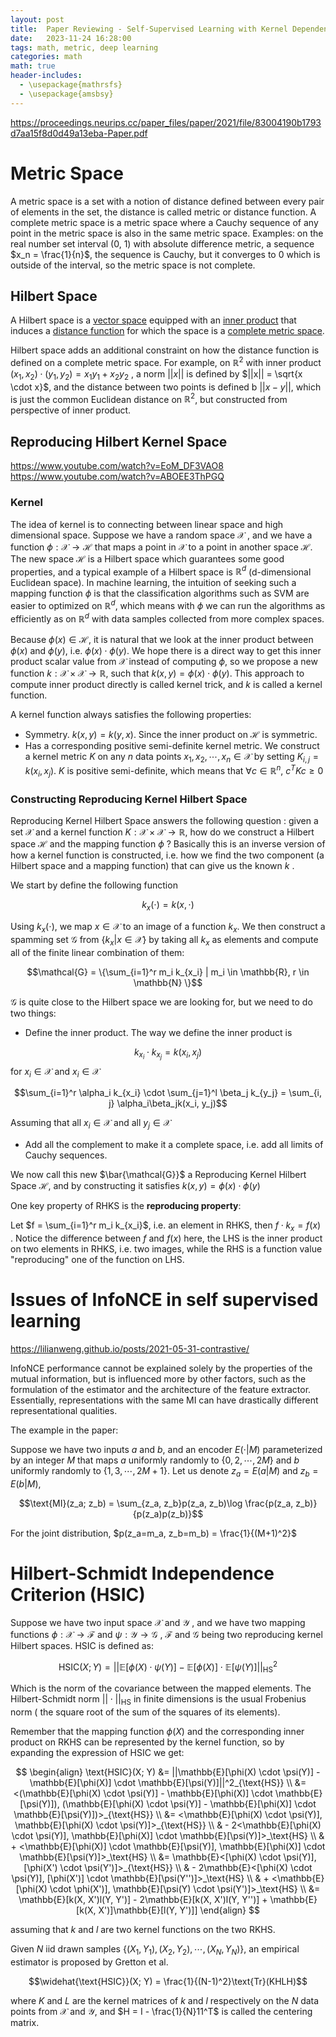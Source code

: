 ```yaml
---
layout: post
title:  Paper Reviewing - Self-Supervised Learning with Kernel Dependence Maximization
date:   2023-11-24 16:28:00
tags: math, metric, deep learning
categories: math
math: true
header-includes:
  - \usepackage{mathrsfs}
  - \usepackage{amsbsy}
---
```


https://proceedings.neurips.cc/paper_files/paper/2021/file/83004190b1793d7aa15f8d0d49a13eba-Paper.pdf

# Metric Space

A metric space is a set with a notion of distance defined between every pair of elements in the set, the distance is called metric or distance function. A complete metric space is a metric space where a Cauchy sequence of any point in the metric space is also in the same metric space. Examples: on the real number set interval (0, 1) with absolute difference metric,  a sequence $x_n = \frac{1}{n}$, the sequence is Cauchy, but it converges to 0 which is outside of the interval, so the metric space is not complete.

## Hilbert Space

A Hilbert space is a [vector space](https://en.wikipedia.org/wiki/Vector_space "Vector space") equipped with an [inner product](https://en.wikipedia.org/wiki/Inner_product "Inner product") that induces a [distance function](https://en.wikipedia.org/wiki/Distance_function) for which the space is a [complete metric space](https://en.wikipedia.org/wiki/Complete_metric_space "Complete metric space").  

Hilbert space adds an additional constraint on how the distance function is defined on a complete metric space. For example, on $\mathbb{R}^2$ with inner product $(x_1, x_2) \cdot (y_1, y_2) = x_1y_1 + x_2y_2$ , a norm $||x||$ is defined by $||x|| = \sqrt{x \cdot x}$, and the distance between two points is defined b $||x - y||$, which is just the common Euclidean distance on  $\mathbb{R}^2$, but constructed from perspective of inner product. 


## Reproducing Hilbert Kernel Space

https://www.youtube.com/watch?v=EoM_DF3VAO8
https://www.youtube.com/watch?v=ABOEE3ThPGQ

### Kernel

The idea of kernel is to connecting between linear space and high dimensional space. Suppose we have a random space $\mathcal{X}$ , and we have a function $\phi: \mathcal{X} \rightarrow \mathcal{H}$ that maps a point in $\mathcal{X}$ to a point in another space $\mathcal{H}$. The new space $\mathcal{H}$ is a Hilbert space which guarantees some good properties, and a typical example of a Hilbert space is $\mathbb{R}^d$ (d-dimensional Euclidean space). In machine learning, the intuition of seeking such a mapping function $\phi$ is that the classification algorithms such as SVM are easier to optimized on $\mathbb{R}^d$, which means with $\phi$ we can run the algorithms as efficiently as on $\mathbb{R}^d$  with data samples collected from more complex spaces. 

Because $\phi(x) \in \mathcal{H}$, it is natural that we look at the inner product between $\phi(x)$ and $\phi(y)$, i.e. $\phi(x) \cdot \phi(y)$. We hope there is a direct way to get this inner product scalar value from $\mathcal{X}$ instead of computing $\phi$, so we propose a new function $k: \mathcal{X} \times \mathcal{X} \rightarrow \mathbb{R}$, such that $k(x, y) = \phi(x) \cdot \phi(y)$. This approach to compute inner product directly is called kernel trick, and $k$ is called a kernel function. 

A kernel function always satisfies the following properties:

* Symmetry. $k(x, y) = k(y, x)$. Since the inner product on $\mathcal{H}$ is symmetric.
* Has a corresponding positive semi-definite kernel metric. We construct a kernel metric $K$ on any $n$ data points $x_1, x_2, \cdots, x_n \in \mathcal{X}$  by setting $K_{i, j} = k(x_i, x_j)$. $K$ is positive semi-definite, which means that $\forall c \in \mathbb{R}^n$, $c^TKc \ge 0$ 

### Constructing Reproducing Kernel Hilbert Space

Reproducing Kernel Hilbert Space answers the following question : given a set $\mathcal{X}$ and a kernel function $K: \mathcal{X} \times \mathcal{X} \rightarrow \mathbb{R}$, how do we construct a Hilbert space $\mathcal{H}$ and the mapping function $\phi$ ? Basically this is an inverse version of how a kernel function is constructed, i.e. how we find the two component (a Hilbert space and a mapping function) that can give us the known $k$ .

We start by define the following function 

$$k_x(\cdot) = k(x, \cdot)$$

Using $k_x(\cdot)$, we map $x \in \mathcal{X}$ to an image of a function $k_x$.  We then construct a spamming set $\mathcal{G}$ from $\{k_x | x \in \mathcal{X} \}$ by taking all $k_x$ as elements and compute all of the finite linear combination of them:

$$\mathcal{G} = \{\sum_{i=1}^r m_i k_{x_i} | m_i \in \mathbb{R},  r \in \mathbb{N} \}$$

$\mathcal{G}$ is quite close to the Hilbert space we are looking for, but we need to do two things:

* Define the inner product. The way we define the inner product is 

$$k_{x_i} \cdot k_{x_j} = k(x_i, x_j)$$ for $x_i \in \mathcal{X}$ and $x_i \in \mathcal{X}$

$$\sum_{i=1}^r \alpha_i k_{x_i} \cdot \sum_{j=1}^l \beta_j k_{y_j} = \sum_{i, j} \alpha_i\beta_jk(x_i, y_j)$$

Assuming that all $x_i \in \mathcal{X}$ and all $y_j \in \mathcal{X}$ 

* Add all the complement to make it a complete space, i.e. add all limits of Cauchy sequences. 

We now call this new $\bar{\mathcal{G}}$ a Reproducing Kernel Hilbert Space $\mathcal{H}$, and by constructing it satisfies $k(x, y) = \phi(x) \cdot \phi(y)$ 

One key property of RHKS is the **reproducing property**:

Let $f = \sum_{i=1}^r m_i k_{x_i}$, i.e. an element in RHKS, then $f \cdot k_x = f(x)$ . Notice the difference between $f$ and $f(x)$ here, the LHS is the inner product on two elements in RHKS, i.e. two images, while the RHS is a function value "reproducing" one of the function on LHS. 


# Issues of InfoNCE in self supervised learning

https://lilianweng.github.io/posts/2021-05-31-contrastive/

InfoNCE performance cannot be explained solely by the properties of the mutual information, but is influenced more by other factors, such as the formulation of the estimator and the architecture of the feature extractor. Essentially, representations with the same MI can have drastically different representational qualities. 

The example in the paper:

Suppose we have two inputs $a$ and $b$, and an encoder $E(\cdot|M)$ parameterized by an integer $M$ that maps $a$ uniformly randomly to $\{0, 2, \cdots, 2M\}$ and $b$ uniformly randomly to $\{1, 3, \cdots, 2M+1\}$. Let us denote $z_a = E(a|M)$ and $z_b = E(b|M)$, 

$$\text{MI}(z_a; z_b) = \sum_{z_a, z_b}p(z_a, z_b)\log \frac{p(z_a, z_b)}{p(z_a)p(z_b)}$$

For the joint distribution, $p(z_a=m_a, z_b=m_b) = \frac{1}{(M+1)^2}$

# Hilbert-Schmidt Independence Criterion (HSIC)

Suppose we have two input space $\mathcal{X}$ and $\mathcal{Y}$ , and we have two mapping functions $\phi: \mathcal{X} \rightarrow \mathcal{F}$ and $\psi: \mathcal{Y} \rightarrow \mathcal{G}$ , $\mathcal{F}$ and $\mathcal{G}$ being two reproducing kernel Hilbert spaces. HSIC is defined as:

$$ \text{HSIC}(X; Y) = ||\mathbb{E}[\phi(X) \cdot \psi(Y)] - \mathbb{E}[\phi(X)] \cdot \mathbb{E}[\psi(Y)]||^2_{\text{HS}}$$

Which is the norm of the covariance between the mapped elements. The Hilbert-Schmidt norm $||\cdot||_{\text{HS}}$ in finite dimensions is the usual Frobenius norm ( the square root of the sum of the squares of its elements).

Remember that the mapping function $\phi(X)$ and the corresponding inner product on RKHS can be represented by the kernel function, so by expanding the expression of HSIC we get:

$$
\begin{align}
\text{HSIC}(X; Y) &= ||\mathbb{E}[\phi(X) \cdot \psi(Y)] - \mathbb{E}[\phi(X)] \cdot \mathbb{E}[\psi(Y)]||^2_{\text{HS}}
\\ &= <(\mathbb{E}[\phi(X) \cdot \psi(Y)] - \mathbb{E}[\phi(X)] \cdot \mathbb{E}[\psi(Y)]), (\mathbb{E}[\phi(X) \cdot \psi(Y)] - \mathbb{E}[\phi(X)] \cdot \mathbb{E}[\psi(Y)])>_{\text{HS}}
\\ &= <\mathbb{E}[\phi(X) \cdot \psi(Y)], \mathbb{E}[\phi(X) \cdot \psi(Y)]>_{\text{HS}} 
\\ & - 2<\mathbb{E}[\phi(X) \cdot \psi(Y)], \mathbb{E}[\phi(X)] \cdot \mathbb{E}[\psi(Y)]>_\text{HS} 
\\ & + <\mathbb{E}[\phi(X)] \cdot \mathbb{E}[\psi(Y)], \mathbb{E}[\phi(X)] \cdot \mathbb{E}[\psi(Y)]>_\text{HS}
\\ &= \mathbb{E}<[\phi(X) \cdot \psi(Y)], [\phi(X') \cdot \psi(Y')]>_{\text{HS}} 
\\ & - 2\mathbb{E}<[\phi(X) \cdot \psi(Y)], [\phi(X')] \cdot \mathbb{E}[\psi(Y'')]>_\text{HS} 
\\ & + <\mathbb{E}[\phi(X) \cdot \phi(X')], \mathbb{E}[\psi(Y) \cdot \psi(Y')]>_\text{HS}
\\ &= \mathbb{E}[k(X, X')l(Y, Y')] - 2\mathbb{E}[k(X, X')l(Y, Y'')] + 
\mathbb{E}[k(X, X')]\mathbb{E}[l(Y, Y')]]
\end{align}
$$

assuming that $k$ and $l$ are two kernel functions on the two RKHS. 

Given $N$ iid drawn samples $\{(X_1, Y_1), (X_2, Y_2), \cdots, (X_N, Y_N)\}$, an empirical estimator is proposed by Gretton et al.

$$\widehat{\text{HSIC}}(X; Y) = \frac{1}{(N-1)^2}\text{Tr}(KHLH)$$

where $K$ and $L$ are the kernel matrices of $k$ and $l$ respectively on the $N$ data points from $\mathcal{X}$ and $\mathcal{Y}$, and $H = I - \frac{1}{N}11^T$  is called the centering matrix. 